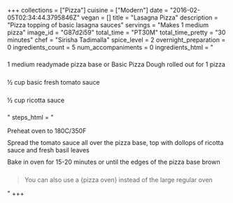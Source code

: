 +++
collections = ["Pizza"]
cuisine = ["Modern"]
date = "2016-02-05T02:34:44.3795846Z"
vegan = []
title = "Lasagna Pizza"
description = "Pizza topping of basic lasagna sauces"
servings = "Makes 1 medium pizza"
image_id = "G87d2i59"
total_time = "PT30M"
total_time_pretty = "30 minutes"
chef = "Sirisha Tadimalla"
spice_level = 2
overnight_preparation = 0
ingredients_count = 5
num_accompaniments = 0
ingredients_html = "<ul style='padding-left: 0; list-style: none;'><li itemprop='recipeIngredient' style='margin: 8px 0px;padding: 8px 0px;'>1 medium readymade pizza base or Basic Pizza Dough rolled out for 1 pizza</li><li itemprop='recipeIngredient' style='margin: 8px 0px;padding: 8px 0px;'>½ cup basic fresh tomato sauce</li><li itemprop='recipeIngredient' style='margin: 8px 0px;padding: 8px 0px;'>½ cup ricotta sauce</li></ul>"
steps_html = "<ol style='list-style: none inside; padding-left: 0px;'><li style='padding-bottom: 10px;'><i class='step-track-icon fa fa-square-o'></i><span class='step-text' itemprop='recipeInstructions'>Preheat oven to 180C/350F</span></li><li style='padding-bottom: 10px;'><i class='step-track-icon fa fa-square-o'></i><span class='step-text' itemprop='recipeInstructions'>Spread the tomato sauce all over the pizza base, top with dollops of ricotta sauce and fresh basil leaves</span></li><li style='padding-bottom: 10px;'><i class='step-track-icon fa fa-square-o'></i><span class='step-text' itemprop='recipeInstructions'>Bake in oven for 15-20 minutes or until the edges of the pizza base brown</span></li><blockquote>You can also use a {pizza oven} instead of the large regular oven</blockquote></ol>"
+++
